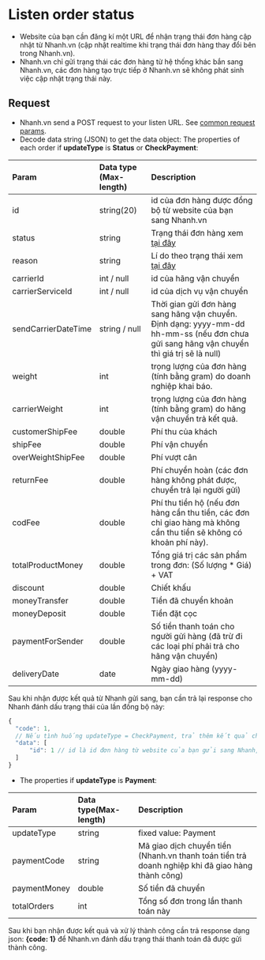 # Listen order status

* Website của bạn cần đăng kí một URL để nhận trạng thái đơn hàng cập nhật từ Nhanh.vn \(cập nhật realtime khi trạng thái đơn hàng thay đổi bên trong Nhanh.vn\).
* Nhanh.vn chỉ gửi trạng thái các đơn hàng từ hệ thống khác bắn sang Nhanh.vn, các đơn hàng tạo trực tiếp ở Nhanh.vn sẽ không phát sinh việc cập nhật trạng thái này.

## Request

* Nhanh.vn send a POST request to your listen URL. See [common request params](../getting-started/api.md#request).
* Decode data string \(JSON\) to get the data object: The properties of each order if **updateType** is **Status** or **CheckPayment**:

| Param | Data type \(Max-length\) | Description |
| :--- | :--- | :--- |
| id | string\(20\) | id của đơn hàng được đồng bộ từ website của bạn sang Nhanh.vn |
| status | string | Trạng thái đơn hàng xem [tại đây](../getting-started/glossary.md#order-status) |
| reason | string | Lí do theo trạng thái xem [tại đây](../getting-started/glossary.md#order-reason) |
| carrierId | int / null | id của hãng vận chuyển |
| carrierServiceId | int / null | id của dịch vụ vận chuyển |
| sendCarrierDateTime | string / null | Thời gian gửi đơn hàng sang hãng vận chuyển. Định dạng: yyyy-mm-dd hh-mm-ss \(nếu đơn chưa gửi sang hãng vận chuyển thì giá trị sẽ là null\) |
| weight | int | trọng lượng của đơn hàng \(tính bằng gram\) do doanh nghiệp khai báo. |
| carrierWeight | int | trọng lượng của đơn hàng \(tính bằng gram\) do hãng vận chuyển trả kết quả. |
| customerShipFee | double | Phí thu của khách |
| shipFee | double | Phí vận chuyển |
| overWeightShipFee | double | Phí vượt cân |
| returnFee | double | Phí chuyển hoàn \(các đơn hàng không phát được, chuyển trả lại người gửi\) |
| codFee | double | Phí thu tiền hộ \(nếu đơn hàng cần thu tiền, các đơn chỉ giao hàng mà không cần thu tiền sẽ không có khoản phí này\). |
| totalProductMoney | double | Tổng giá trị các sản phẩm trong đơn: \(Số lượng \* Giá\) + VAT |
| discount | double | Chiết khấu |
| moneyTransfer | double | Tiền đã chuyển khoản |
| moneyDeposit | double | Tiền đặt cọc |
| paymentForSender | double | Số tiền thanh toán cho người gửi hàng \(đã trừ đi các loại phí phải trả cho hãng vận chuyển\) |
| deliveryDate | date | Ngày giao hàng \(yyyy-mm-dd\) |

Sau khi nhận được kết quả từ Nhanh gửi sang, bạn cần trả lại response cho Nhanh đánh dấu trạng thái của lần đồng bộ này:

```javascript
{
  "code": 1,
  // Nếu tình huống updateType = CheckPayment, trả thêm kết quả cho từng đơn
  "data": [
      "id": 1 // id là id đơn hàng từ website của bạn gửi sang Nhanh, 1 là check thanh toán thành công, 0 là check thanh toán không thành công
  ]
}
```

* The properties if **updateType** is **Payment**:

| Param | Data type\(Max-length\) | Description |
| :--- | :--- | :--- |
| updateType | string | fixed value: Payment |
| paymentCode | string | Mã giao dịch chuyển tiền \(Nhanh.vn thanh toán tiền trả doanh nghiệp khi đã giao hàng thành công\) |
| paymentMoney | double | Số tiền đã chuyển |
| totalOrders | int | Tổng số đơn trong lần thanh toán này |

Sau khi bạn nhận được kết quả và xử lý thành công cần trả response dạng json: **{code: 1}** để Nhanh.vn đánh dấu trạng thái thanh toán đã được gửi thành công.

